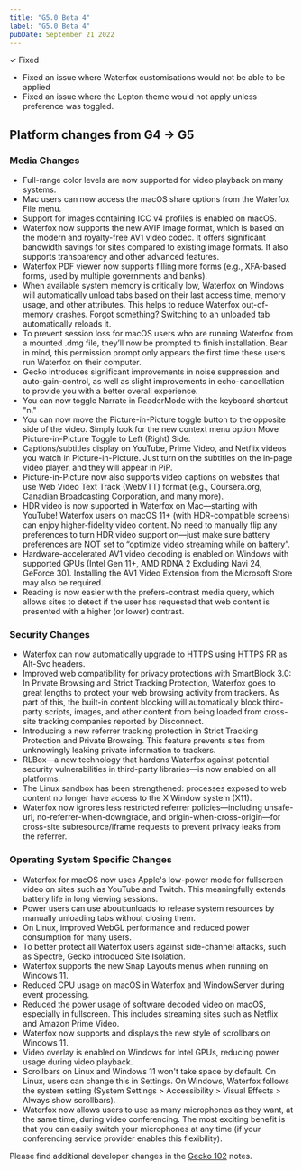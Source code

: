 ```yaml
---
title: "G5.0 Beta 4"
label: "G5.0 Beta 4"
pubDate: September 21 2022
---
```


✓ Fixed

* Fixed an issue where Waterfox customisations would not be able to be applied
* Fixed an issue where the Lepton theme would not apply unless preference was toggled.

## Platform changes from G4 → G5

### Media Changes
* Full-range color levels are now supported for video playback on many systems.
* Mac users can now access the macOS share options from the Waterfox File menu.
* Support for images containing ICC v4 profiles is enabled on macOS.
* Waterfox now supports the new AVIF image format, which is based on the modern and royalty-free AV1 video codec. It offers significant bandwidth savings for sites compared to existing image formats. It also supports transparency and other advanced features.
* Waterfox PDF viewer now supports filling more forms (e.g., XFA-based forms, used by multiple governments and banks).
* When available system memory is critically low, Waterfox on Windows will automatically unload tabs based on their last access time, memory usage, and other attributes. This helps to reduce Waterfox out-of-memory crashes. Forgot something? Switching to an unloaded tab automatically reloads it.
* To prevent session loss for macOS users who are running Waterfox from a mounted .dmg file, they’ll now be prompted to finish installation. Bear in mind, this permission prompt only appears the first time these users run Waterfox on their computer.
* Gecko introduces significant improvements in noise suppression and auto-gain-control, as well as slight improvements in echo-cancellation to provide you with a better overall experience.
* You can now toggle Narrate in ReaderMode with the keyboard shortcut "n."
* You can now move the Picture-in-Picture toggle button to the opposite side of the video. Simply look for the new context menu option Move Picture-in-Picture Toggle to Left (Right) Side.
* Captions/subtitles display on YouTube, Prime Video, and Netflix videos you watch in Picture-in-Picture. Just turn on the subtitles on the in-page video player, and they will appear in PiP.
* Picture-in-Picture now also supports video captions on websites that use Web Video Text Track (WebVTT) format (e.g., Coursera.org, Canadian Broadcasting Corporation, and many more).
* HDR video is now supported in Waterfox on Mac—starting with YouTube! Waterfox users on macOS 11+ (with HDR-compatible screens) can enjoy higher-fidelity video content. No need to manually flip any preferences to turn HDR video support on—just make sure battery preferences are NOT set to “optimize video streaming while on battery”.
* Hardware-accelerated AV1 video decoding is enabled on Windows with supported GPUs (Intel Gen 11+, AMD RDNA 2 Excluding Navi 24, GeForce 30). Installing the AV1 Video Extension from the Microsoft Store may also be required.
* Reading is now easier with the prefers-contrast media query, which allows sites to detect if the user has requested that web content is presented with a higher (or lower) contrast.

### Security Changes
* Waterfox can now automatically upgrade to HTTPS using HTTPS RR as Alt-Svc headers.
* Improved web compatibility for privacy protections with SmartBlock 3.0: In Private Browsing and Strict Tracking Protection, Waterfox goes to great lengths to protect your web browsing activity from trackers. As part of this, the built-in content blocking will automatically block third-party scripts, images, and other content from being loaded from cross-site tracking companies reported by Disconnect.
* Introducing a new referrer tracking protection in Strict Tracking Protection and Private Browsing. This feature prevents sites from unknowingly leaking private information to trackers.
* RLBox—a new technology that hardens Waterfox against potential security vulnerabilities in third-party libraries—is now enabled on all platforms.
* The Linux sandbox has been strengthened: processes exposed to web content no longer have access to the X Window system (X11).
* Waterfox now ignores less restricted referrer policies—including unsafe-url, no-referrer-when-downgrade, and origin-when-cross-origin—for cross-site subresource/iframe requests to prevent privacy leaks from the referrer.

### Operating System Specific Changes

* Waterfox for macOS now uses Apple's low-power mode for fullscreen video on sites such as YouTube and Twitch. This meaningfully extends battery life in long viewing sessions.
* Power users can use about:unloads to release system resources by manually unloading tabs without closing them.
* On Linux, improved WebGL performance and reduced power consumption for many users.
* To better protect all Waterfox users against side-channel attacks, such as Spectre, Gecko introduced Site Isolation.
* Waterfox supports the new Snap Layouts menus when running on Windows 11.
* Reduced CPU usage on macOS in Waterfox and WindowServer during event processing.
* Reduced the power usage of software decoded video on macOS, especially in fullscreen. This includes streaming sites such as Netflix and Amazon Prime Video.
* Waterfox now supports and displays the new style of scrollbars on Windows 11.
* Video overlay is enabled on Windows for Intel GPUs, reducing power usage during video playback.
* Scrollbars on Linux and Windows 11 won't take space by default. On Linux, users can change this in Settings. On Windows, Waterfox follows the system setting (System Settings > Accessibility > Visual Effects > Always show scrollbars).
* Waterfox now allows users to use as many microphones as they want, at the same time, during video conferencing. The most exciting benefit is that you can easily switch your microphones at any time (if your conferencing service provider enables this flexibility).

Please find additional developer changes in the [Gecko 102](https://developer.mozilla.org/docs/Mozilla/Firefox/Releases/102) notes.